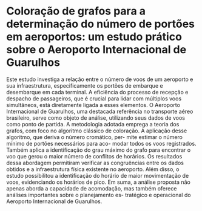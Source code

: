 # Coloração de grafos para a determinação do número de portões em aeroportos: um estudo prático sobre o Aeroporto Internacional de Guarulhos

Este estudo investiga a relação entre o número de
voos de um aeroporto e sua infraestrutura, especificamente
os portões de embarque e desembarque em cada terminal. A
eficiência do processo de recepção e despacho de passageiros,
que é crucial para lidar com múltiplos voos simultâneos, está
diretamente ligada a esses elementos. O Aeroporto Internacional
de Guarulhos, uma destacada referência no transporte aéreo
brasileiro, serve como objeto de análise, utilizando seus dados
de voos como ponto de partida. A metodologia adotada emprega
a teoria dos grafos, com foco no algoritmo clássico de coloração.
A aplicação desse algoritmo, que deriva o número cromático, per-
mite estimar o número mı́nimo de portões necessários para aco-
modar todos os voos registrados. Também aplica a identificação
do grau máximo do grafo para encontrar o voo que gerou o maior
número de conflitos de horários. Os resultados dessa abordagem
permitiram verificar as congruências entre os dados obtidos e a
infraestrutura fı́sica existente no aeroporto. Além disso, o estudo
possibilitou a identificação do horário de maior movimentação
de voos, evidenciando os horários de pico. Em suma, a análise
proposta não apenas aborda a capacidade de acomodação, mas
também oferece análises importantes sobre o planejamento es-
tratégico e operacional do Aeroporto Internacional de Guarulhos.
